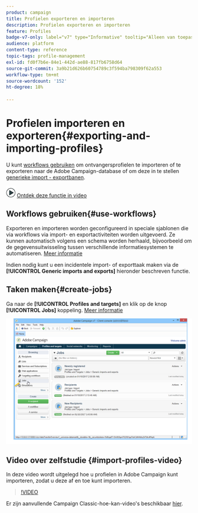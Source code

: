 ```yaml
---
product: campaign
title: Profielen exporteren en importeren
description: Profielen exporteren en importeren
feature: Profiles
badge-v7-only: label="v7" type="Informative" tooltip="Alleen van toepassing op Campaign Classic v7"
audience: platform
content-type: reference
topic-tags: profile-management
exl-id: fd0f7b6e-84e1-442d-ae88-817fb6758d64
source-git-commit: 3a9b21d626b60754789c3f594ba798309f62a553
workflow-type: tm+mt
source-wordcount: '152'
ht-degree: 18%

---
```


# Profielen importeren en exporteren{#exporting-and-importing-profiles}



U kunt [workflows gebruiken](#use-workflows) om ontvangersprofielen te importeren of te exporteren naar de Adobe Campaign-database of om deze in te stellen [generieke import - exportbanen](#create-jobs).

![](assets/do-not-localize/how-to-video.png) [Ontdek deze functie in video](#import-profiles-video)

## Workflows gebruiken{#use-workflows}

Exporteren en importeren worden geconfigureerd in speciale sjablonen die via workflows via import- en exportactiviteiten worden uitgevoerd. Ze kunnen automatisch volgens een schema worden herhaald, bijvoorbeeld om de gegevensuitwisseling tussen verschillende informatiesystemen te automatiseren. [Meer informatie](../../platform/using/import-export-workflows.md#best-practices-when-importing-data)

Indien nodig kunt u een incidentele import- of exporttaak maken via de **[!UICONTROL Generic imports and exports]** hieronder beschreven functie.

## Taken maken{#create-jobs}

Ga naar de **[!UICONTROL Profiles and targets]** en klik op de knop **[!UICONTROL Jobs]** koppeling. [Meer informatie](../../platform/using/about-generic-imports-exports.md)

![](assets/s_ncs_user_interface_import_link.png)


## Video over zelfstudie {#import-profiles-video}

In deze video wordt uitgelegd hoe u profielen in Adobe Campaign kunt importeren, zodat u deze af en toe kunt importeren.

>[!VIDEO](https://video.tv.adobe.com/v/25608?quality=12)

Er zijn aanvullende Campaign Classic-hoe-kan-video&#39;s beschikbaar [hier](https://experienceleague.adobe.com/docs/campaign-classic-learn/tutorials/overview.html?lang=nl).
